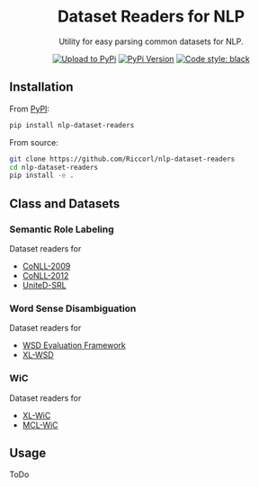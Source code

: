 <div align="center">

# Dataset Readers for NLP

Utility for easy parsing common datasets for NLP.

[![Upload to PyPi](https://github.com/Riccorl/nlp-dataset-readers/actions/workflows/python-publish-pypi.yml/badge.svg)](https://github.com/Riccorl/nlp-dataset-readers/actions/workflows/python-publish-pypi.yml)
[![PyPi Version](https://img.shields.io/github/v/release/Riccorl/nlp-dataset-readers)](https://github.com/Riccorl/nlp-dataset-readers/releases)
[![Code style: black](https://img.shields.io/badge/code%20style-black-000000)](https://github.com/psf/black)

</div>

## Installation

From [PyPI](https://pypi.org/project/nlp-dataset-readers):

```bash
pip install nlp-dataset-readers
```

From source:

```bash
git clone https://github.com/Riccorl/nlp-dataset-readers
cd nlp-dataset-readers
pip install -e .
```

## Class and Datasets

### Semantic Role Labeling

Dataset readers for 

- [CoNLL-2009](https://ufal.mff.cuni.cz/conll2009-st/task-description.html)
- [CoNLL-2012](https://cemantix.org/conll/2012/data.html)
- [UniteD-SRL](https://github.com/SapienzaNLP/united-srl)

### Word Sense Disambiguation

Dataset readers for 

- [WSD Evaluation Framework](http://lcl.uniroma1.it/wsdeval/)
- [XL-WSD](https://sapienzanlp.github.io/xl-wsd/)

### WiC

Dataset readers for

 - [XL-WiC]()
 - [MCL-WiC]()

## Usage

ToDo
